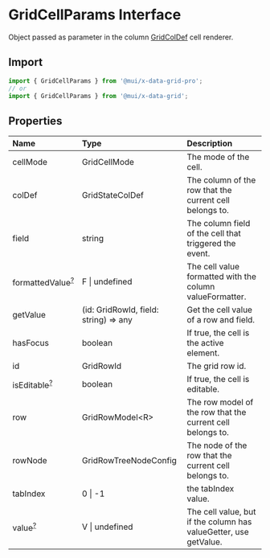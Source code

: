 # GridCellParams Interface

<p class="description">Object passed as parameter in the column <a href="/x/api/data-grid/grid-col-def/">GridColDef</a> cell renderer.</p>

## Import

```js
import { GridCellParams } from '@mui/x-data-grid-pro';
// or
import { GridCellParams } from '@mui/x-data-grid';
```

## Properties

| Name                                                                                             | Type                                                                    | Description                                                      |
| :----------------------------------------------------------------------------------------------- | :---------------------------------------------------------------------- | :--------------------------------------------------------------- |
| <span class="prop-name">cellMode</span>                                                          | <span class="prop-type">GridCellMode</span>                             | The mode of the cell.                                            |
| <span class="prop-name">colDef</span>                                                            | <span class="prop-type">GridStateColDef</span>                          | The column of the row that the current cell belongs to.          |
| <span class="prop-name">field</span>                                                             | <span class="prop-type">string</span>                                   | The column field of the cell that triggered the event.           |
| <span class="prop-name optional">formattedValue<sup><abbr title="optional">?</abbr></sup></span> | <span class="prop-type">F \| undefined</span>                           | The cell value formatted with the column valueFormatter.         |
| <span class="prop-name">getValue</span>                                                          | <span class="prop-type">(id: GridRowId, field: string) =&gt; any</span> | Get the cell value of a row and field.                           |
| <span class="prop-name">hasFocus</span>                                                          | <span class="prop-type">boolean</span>                                  | If true, the cell is the active element.                         |
| <span class="prop-name">id</span>                                                                | <span class="prop-type">GridRowId</span>                                | The grid row id.                                                 |
| <span class="prop-name optional">isEditable<sup><abbr title="optional">?</abbr></sup></span>     | <span class="prop-type">boolean</span>                                  | If true, the cell is editable.                                   |
| <span class="prop-name">row</span>                                                               | <span class="prop-type">GridRowModel&lt;R&gt;</span>                    | The row model of the row that the current cell belongs to.       |
| <span class="prop-name">rowNode</span>                                                           | <span class="prop-type">GridRowTreeNodeConfig</span>                    | The node of the row that the current cell belongs to.            |
| <span class="prop-name">tabIndex</span>                                                          | <span class="prop-type">0 \| -1</span>                                  | the tabIndex value.                                              |
| <span class="prop-name optional">value<sup><abbr title="optional">?</abbr></sup></span>          | <span class="prop-type">V \| undefined</span>                           | The cell value, but if the column has valueGetter, use getValue. |
